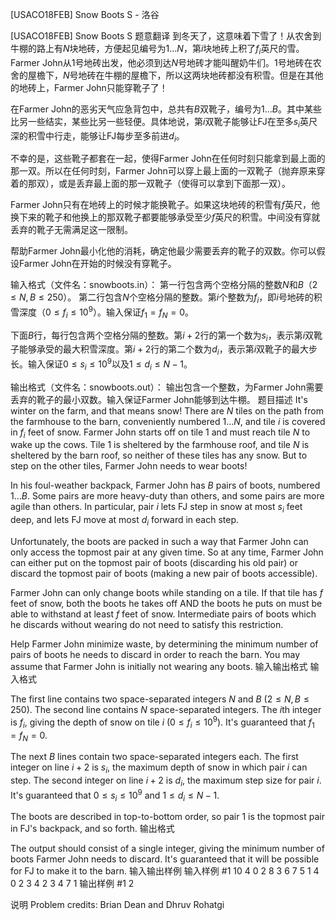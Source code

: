 



[USACO18FEB] Snow Boots S - 洛谷














[USACO18FEB] Snow Boots S
题意翻译
到冬天了，这意味着下雪了！从农舍到牛棚的路上有$N$块地砖，方便起见编号为$1 \dots N$，第$i$块地砖上积了$f_i$英尺的雪。
Farmer John从$1$号地砖出发，他必须到达$N$号地砖才能叫醒奶牛们。$1$号地砖在农舍的屋檐下，$N$号地砖在牛棚的屋檐下，所以这两块地砖都没有积雪。但是在其他的地砖上，Farmer John只能穿靴子了！

在Farmer John的恶劣天气应急背包中，总共有$B$双靴子，编号为$1 \dots B$。其中某些比另一些结实，某些比另一些轻便。具体地说，第$i$双靴子能够让FJ在至多$s_i$英尺深的积雪中行走，能够让FJ每步至多前进$d_i$。

不幸的是，这些靴子都套在一起，使得Farmer John在任何时刻只能拿到最上面的那一双。所以在任何时刻，Farmer John可以穿上最上面的一双靴子（抛弃原来穿着的那双），或是丢弃最上面的那一双靴子（使得可以拿到下面那一双）。

Farmer John只有在地砖上的时候才能换靴子。如果这块地砖的积雪有$f$英尺，他换下来的靴子和他换上的那双靴子都要能够承受至少$f$英尺的积雪。中间没有穿就丢弃的靴子无需满足这一限制。

帮助Farmer John最小化他的消耗，确定他最少需要丢弃的靴子的双数。你可以假设Farmer John在开始的时候没有穿靴子。

输入格式（文件名：snowboots.in）：
第一行包含两个空格分隔的整数$N$和$B$（$2 \leq N,B \leq 250$）。
第二行包含$N$个空格分隔的整数。第$i$个整数为$f_i$，即$i$号地砖的积雪深度（$0 \leq f_i \leq 10^9$）。输入保证$f_1 = f_N = 0$。

下面$B$行，每行包含两个空格分隔的整数。第$i+2$行的第一个数为$s_i$，表示第$i$双靴子能够承受的最大积雪深度。第$i+2$行的第二个数为$d_i$，表示第$i$双靴子的最大步长。输入保证$0 \leq s_i \leq 10^9$以及$1 \leq d_i \leq N-1$。

输出格式（文件名：snowboots.out）：
输出包含一个整数，为Farmer John需要丢弃的靴子的最小双数。输入保证Farmer John能够到达牛棚。
题目描述
It's winter on the farm, and that means snow! There are $N$ tiles on the path from the farmhouse to the barn, conveniently numbered $1 \dots N$, and tile $i$ is covered in $f_i$ feet of snow.
Farmer John starts off on tile $1$ and must reach tile $N$ to wake up the cows. Tile $1$ is sheltered by the farmhouse roof, and tile $N$ is sheltered by the barn roof, so neither of these tiles has any snow. But to step on the other tiles, Farmer John needs to wear boots!

In his foul-weather backpack, Farmer John has $B$ pairs of boots, numbered $1 \dots B$. Some pairs are more heavy-duty than others, and some pairs are more agile than others. In particular, pair $i$ lets FJ step in snow at most $s_i$ feet deep, and lets FJ move at most $d_i$ forward in each step.

Unfortunately, the boots are packed in such a way that Farmer John can only access the topmost pair at any given time. So at any time, Farmer John can either put on the topmost pair of boots (discarding his old pair) or discard the topmost pair of boots (making a new pair of boots accessible).

Farmer John can only change boots while standing on a tile. If that tile has $f$ feet of snow, both the boots he takes off AND the boots he puts on must be able to withstand at least $f$ feet of snow. Intermediate pairs of boots which he discards without wearing do not need to satisfy this restriction.

Help Farmer John minimize waste, by determining the minimum number of pairs of boots he needs to discard in order to reach the barn. You may assume that Farmer John is initially not wearing any boots.
输入输出格式
输入格式

The first line contains two space-separated integers $N$ and $B$ ($2 \leq N,B \leq 250$).
The second line contains $N$ space-separated integers. The $i$th integer is $f_i$, giving the depth of snow on tile $i$ ($0 \leq f_i \leq 10^9$). It's guaranteed that $f_1 = f_N = 0$.

The next $B$ lines contain two space-separated integers each. The first integer on line $i+2$ is $s_i$, the maximum depth of snow in which pair $i$ can step. The second integer on line $i+2$ is $d_i$, the maximum step size for pair $i$. It's guaranteed that $0 \leq s_i \leq 10^9$ and $1 \leq d_i \leq N-1$.

The boots are described in top-to-bottom order, so pair $1$ is the topmost pair in FJ's backpack, and so forth.
输出格式

The output should consist of a single integer, giving the minimum number of boots Farmer John needs to discard. It's guaranteed that it will be possible for FJ to make it to the barn.
输入输出样例
输入样例 #1
10 4
0 2 8 3 6 7 5 1 4 0
2 3
4 2
3 4
7 1
输出样例 #1
2

说明
Problem credits: Brian Dean and Dhruv Rohatgi






